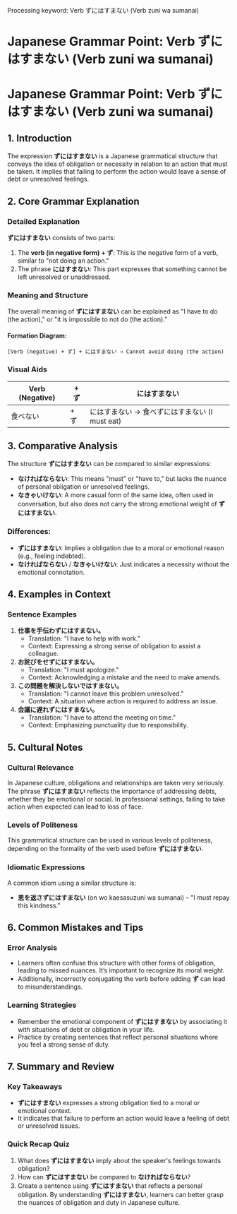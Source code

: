 Processing keyword: Verb ずにはすまない (Verb zuni wa sumanai)
# Japanese Grammar Point: Verb ずにはすまない (Verb zuni wa sumanai)
# Japanese Grammar Point: Verb ずにはすまない (Verb zuni wa sumanai)
## 1. Introduction
The expression **ずにはすまない** is a Japanese grammatical structure that conveys the idea of obligation or necessity in relation to an action that must be taken. It implies that failing to perform the action would leave a sense of debt or unresolved feelings. 
## 2. Core Grammar Explanation
### Detailed Explanation
**ずにはすまない** consists of two parts:
1. The **verb (in negative form) + ず**: This is the negative form of a verb, similar to "not doing an action."
2. The phrase **にはすまない**: This part expresses that something cannot be left unresolved or unaddressed.
### Meaning and Structure
The overall meaning of **ずにはすまない** can be explained as "I have to do (the action)," or "it is impossible to not do (the action)." 
#### Formation Diagram:
```
[Verb (negative) + ず] + にはすまない → Cannot avoid doing (the action)
```
### Visual Aids
| Verb (Negative) | + ず | にはすまない |
|-----------------|------|---------------|
| 食べない        | + ず | にはすまない  → 食べずにはすまない (I must eat) |
## 3. Comparative Analysis
The structure **ずにはすまない** can be compared to similar expressions:
- **なければならない**: This means "must" or "have to," but lacks the nuance of personal obligation or unresolved feelings.
- **なきゃいけない**: A more casual form of the same idea, often used in conversation, but also does not carry the strong emotional weight of **ずにはすまない**.
### Differences:
- **ずにはすまない**: Implies a obligation due to a moral or emotional reason (e.g., feeling indebted).
- **なければならない** / **なきゃいけない**: Just indicates a necessity without the emotional connotation.
## 4. Examples in Context
### Sentence Examples
1. **仕事を手伝わずにはすまない。**
   - Translation: "I have to help with work."
   - Context: Expressing a strong sense of obligation to assist a colleague.
2. **お詫びをせずにはすまない。**
   - Translation: "I must apologize."
   - Context: Acknowledging a mistake and the need to make amends.
3. **この問題を解決しないではすまない。**
   - Translation: "I cannot leave this problem unresolved."
   - Context: A situation where action is required to address an issue.
4. **会議に遅れずにはすまない。**
   - Translation: "I have to attend the meeting on time."
   - Context: Emphasizing punctuality due to responsibility.
## 5. Cultural Notes
### Cultural Relevance
In Japanese culture, obligations and relationships are taken very seriously. The phrase **ずにはすまない** reflects the importance of addressing debts, whether they be emotional or social. In professional settings, failing to take action when expected can lead to loss of face.
### Levels of Politeness
This grammatical structure can be used in various levels of politeness, depending on the formality of the verb used before **ずにはすまない**.
### Idiomatic Expressions
A common idiom using a similar structure is:
- **恩を返さずにはすまない** (on wo kaesasuzuni wa sumanai) – "I must repay this kindness."
## 6. Common Mistakes and Tips
### Error Analysis
- Learners often confuse this structure with other forms of obligation, leading to missed nuances. It’s important to recognize its moral weight.
- Additionally, incorrectly conjugating the verb before adding **ず** can lead to misunderstandings.
### Learning Strategies
- Remember the emotional component of **ずにはすまない** by associating it with situations of debt or obligation in your life.
- Practice by creating sentences that reflect personal situations where you feel a strong sense of duty.
## 7. Summary and Review
### Key Takeaways
- **ずにはすまない** expresses a strong obligation tied to a moral or emotional context.
- It indicates that failure to perform an action would leave a feeling of debt or unresolved issues.
### Quick Recap Quiz
1. What does **ずにはすまない** imply about the speaker's feelings towards obligation?
2. How can **ずにはすまない** be compared to **なければならない**?
3. Create a sentence using **ずにはすまない** that reflects a personal obligation.
By understanding **ずにはすまない**, learners can better grasp the nuances of obligation and duty in Japanese culture.
